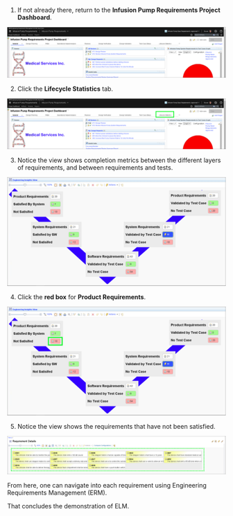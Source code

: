 1. If not already there, return to the **Infusion Pump Requirements Project Dashboard**.

![](_attachments/mainDashboard.png)

2. Click the **Lifecycle Statistics** tab.

![](_attachments/mainDashboard-LSTab.png)

3. Notice the view shows completion metrics between the different layers of requirements, and between requirements and tests.

![](_attachments/mainDashboard-LSDetail.png)

4. Click the **red box** for **Product Requirements**.

![](_attachments/mainDashboard-LSDetailRedBoxes.png)

5. Notice the view shows the requirements that have not been satisfied.

![](_attachments/LS-NotSatisfied.png)

From here, one can navigate into each requirement using Engineering Requirements Management (ERM).

That concludes the demonstration of ELM.
